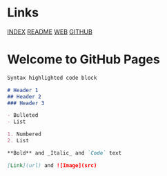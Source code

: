 ---
---
# Links

[INDEX](index.md)
[README](README.md)
[WEB](https://urls.vlsm.org/)
[GITHUB](https://github.com/rms46/urls/)

# Welcome to GitHub Pages

```markdown
Syntax highlighted code block

# Header 1
## Header 2
### Header 3

- Bulleted
- List

1. Numbered
2. List

**Bold** and _Italic_ and `Code` text

[Link](url) and ![Image](src)
```
